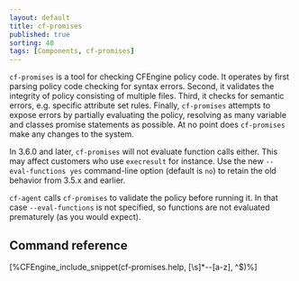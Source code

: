 ```yaml
---
layout: default
title: cf-promises
published: true
sorting: 40
tags: [Components, cf-promises]
---
```


`cf-promises` is a  tool for checking CFEngine policy code. It operates by
first parsing policy code checking for syntax errors. Second, it validates the
integrity of policy consisting of multiple files. Third, it checks for
semantic errors, e.g. specific attribute set rules. Finally, `cf-promises`
attempts to expose errors by partially evaluating the policy, resolving as
many variable and classes promise statements as possible. At no point does
`cf-promises` make any changes to the system.

In 3.6.0 and later, `cf-promises` will not evaluate function calls
either.  This may affect customers who use `execresult` for instance.
Use the new `--eval-functions yes` command-line option (default is
`no`) to retain the old behavior from 3.5.x and earlier.

`cf-agent` calls `cf-promises` to validate the policy before running
it.  In that case `--eval-functions` is not specified, so functions
are not evaluated prematurely (as you would expect).

## Command reference ##

[%CFEngine_include_snippet(cf-promises.help, [\s]*--[a-z], ^$)%]
